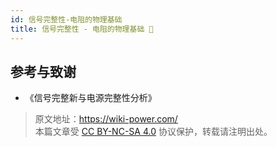 ```yaml
---
id: 信号完整性-电阻的物理基础
title: 信号完整性 - 电阻的物理基础 🚧
---
```


## 参考与致谢

- 《信号完整新与电源完整性分析》

> 原文地址：<https://wiki-power.com/>  
> 本篇文章受 [CC BY-NC-SA 4.0](https://creativecommons.org/licenses/by/4.0/deed.zh) 协议保护，转载请注明出处。

